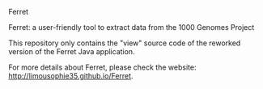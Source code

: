Ferret

Ferret: a user-friendly tool to extract data from the 1000 Genomes Project

This repository only contains the "view" source code of the reworked version of the Ferret Java application.

For more details about Ferret, please check the website: http://limousophie35.github.io/Ferret.

